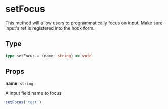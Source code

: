 # setFocus

This method will allow users to programmatically focus on input. Make sure input's ref is registered into the hook form.

## Type

```ts
type setFocus = (name: string) => void
```

## Props

**name**: `string`

A input field name to focus

```ts
setFocus('test')
```

